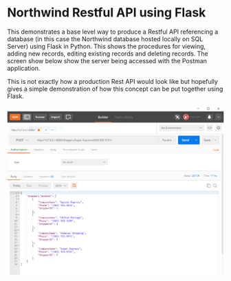 # Northwind Restful API using Flask


This demonstrates a base level way to produce a Restful API referencing a database (in this case the Northwind database hosted locally on SQL Server) using Flask in Python.  This shows the procedures for viewing, adding new records, editing existing records and deleting records.  The screen show below show the server being accessed with the Postman application.  

This is not exactly how a production Rest API would look like but hopefully gives a simple demonstration of how this concept can be put together using Flask. 


![](Postman.PNG)
